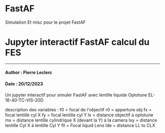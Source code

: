 # FastAF
Simulation Et misc pour le projet FastAF

# Jupyter interactif FastAF calcul du FES
---
#### Author : Pierre Leclerc
#### Date : 20/12/2023

Un jupyter interactif pour simuler FastAF avec lentille liquide Optotune EL-16-40-TC-VIS-20D

description des variables :
f0 = focal de l'objectif
r0 = apperture obj
fx = focal lentille cyl X
fy = focal lentille cyl Y
lx = distance objectif a optotune
mx = distance lentille cylindrique X (devant la Y) à la camera
lxy = distance lentille Cyl X à lentille Cyl Y
fll = Focal liquid Lens
lde = distance LL to CLX
